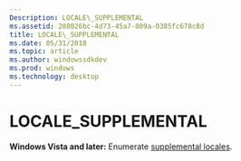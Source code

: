 ```yaml
---
Description: LOCALE\_SUPPLEMENTAL
ms.assetid: 288026bc-4d73-45a7-809a-0385fc678c8d
title: LOCALE\_SUPPLEMENTAL
ms.date: 05/31/2018
ms.topic: article
ms.author: windowssdkdev
ms.prod: windows
ms.technology: desktop
---
```


# LOCALE\_SUPPLEMENTAL

**Windows Vista and later:** Enumerate [supplemental locales](custom-locales.md).

 

 



